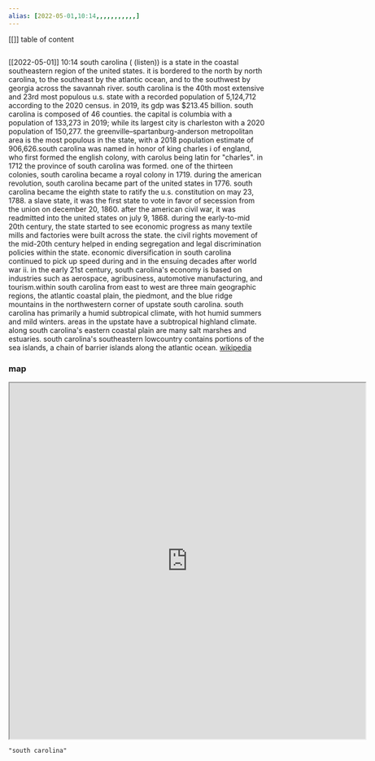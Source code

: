 ```yaml
---
alias: [2022-05-01,10:14,,,,,,,,,,,]
---
```

[[]]
table of content
```toc
```

[[2022-05-01]] 10:14
south carolina ( (listen)) is a state in the coastal southeastern region of the united states. it is bordered to the north by north carolina, to the southeast by the atlantic ocean, and to the southwest by georgia across the savannah river. south carolina is the 40th most extensive and 23rd most populous u.s. state with a recorded population of 5,124,712 according to the 2020 census. in 2019, its gdp was  $213.45 billion. south carolina is composed of 46 counties. the capital is columbia with a population of 133,273 in 2019; while its largest city is charleston with a 2020 population of 150,277. the greenville–spartanburg-anderson metropolitan area is the most populous in the state, with a 2018 population estimate of 906,626.south carolina was named in honor of king charles i of england, who first formed the english colony, with carolus being latin for "charles". in 1712 the province of south carolina was formed. one of the thirteen colonies, south carolina became a royal colony in 1719. during the american revolution, south carolina became part of the united states in 1776. south carolina became the eighth state to ratify the u.s. constitution on may 23, 1788. a slave state, it was the first state to vote in favor of secession from the union on december 20, 1860. after the american civil war, it was readmitted into the united states on july 9, 1868. during the early-to-mid 20th century, the state started to see economic progress as many textile mills and factories were built across the state. the civil rights movement of the mid-20th century helped in ending segregation and legal discrimination policies within the state. economic diversification in south carolina continued to pick up speed during and in the ensuing decades after world war ii. in the early 21st century, south carolina's economy is based on industries such as aerospace, agribusiness, automotive manufacturing, and tourism.within south carolina from east to west are three main geographic regions, the atlantic coastal plain, the piedmont, and the blue ridge mountains in the northwestern corner of upstate south carolina. south carolina has primarily a humid subtropical climate, with hot humid summers and mild winters. areas in the upstate have a subtropical highland climate. along south carolina's eastern coastal plain are many salt marshes and estuaries. south carolina's southeastern lowcountry contains portions of the sea islands, a chain of barrier islands along the atlantic ocean.
[wikipedia](https://en.wikipedia.org/wiki/south%20carolina)
### map
<iframe src="https://duckduckgo.com/?t=ffab&q=south carolina&ia=web&iaxm=about" width="700" height="700" ></iframe>

```query
"south carolina"
```